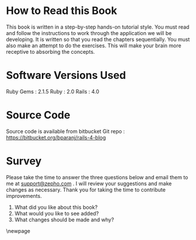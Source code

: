 # How to Read this Book #

This book is written in a step-by-step hands-on tutorial style. You must read and follow the instructions to work through the application we will be developing. It is written so that you read the chapters sequentially. You must also make an attempt to do the exercises. This will make your brain more receptive to absorbing the concepts.


# Software Versions Used #

 Ruby Gems : 2.1.5
 Ruby      : 2.0
 Rails     : 4.0
 
# Source Code #

Source code is available from bitbucket Git repo : https://bitbucket.org/bparanj/rails-4-blog
 
# Survey #

Please take the time to answer the three questions below and email them to me at support@zepho.com . I will review your suggestions and make changes as necessary. Thank you for taking the time to contribute improvements.

1. What did you like about this book?
2. What would you like to see added?
3. What changes should be made and why?

\newpage




